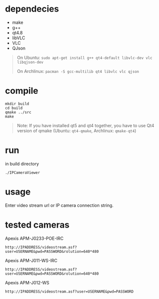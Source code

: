 dependecies
===========

- make
- g++
- qt4.8
- libVLC
- VLC
- QJson

> On Ubuntu:
> `sudo apt-get install g++ qt4-default libvlc-dev vlc libqjson-dev`
>
> On Archlinux:
> `pacman -S gcc-multilib qt4 libvlc vlc qjson`

compile
=======

```
mkdir build
cd build
qmake ../src
make
```

> Note: If you have installed qt5 and qt4 together, you have to use Qt4 version of qmake (Ubuntu: `qt4-qmake`, Archlinux: `qmake-qt4`)

run
===

in build directory

```
./IPCameraViewer
```

usage
===

Enter video stream url or IP camera connection string.


tested cameras
===

Apexis APM-J0233-POE-IRC
```
http://IPADDRESS/videostream.asf?user=USERNAME&pwd=PASSWORD&rolution=640*480
```

Apexis APM-J011-WS-IRC
```
http://IPADDRESS/videostream.asf?user=USERNAME&pwd=PASSWORD&rolution=640*480
```

Apexis APM-J012-WS
```
http://IPADDRESS/videostream.asf?user=USERNAME&pwd=PASSWORD
```
